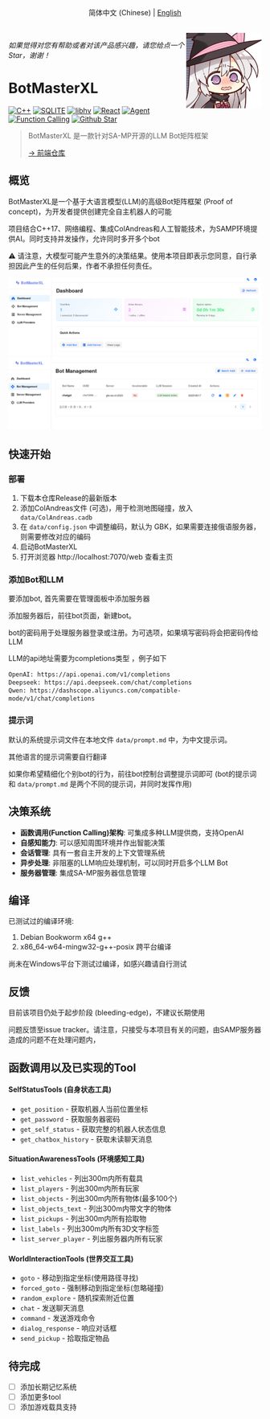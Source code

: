 <p align="center">
    简体中文 (Chinese)
    |
    <a href="./README_EN.md">English</a>
</p>


<br>

<img align="right" src="./assets/witch.png" width=150 />

*如果觉得对您有帮助或者对该产品感兴趣，请您给点一个 Star，谢谢！*

# BotMasterXL

[![C++](https://img.shields.io/badge/C++-17-informational)]()
[![SQLITE](https://img.shields.io/badge/SQLite-3-informational)](https://www.mysql.com/)
[![libhv](https://img.shields.io/badge/libhv-1.3.3-success)](https://github.com/ithewei/libhv)
[![React](https://img.shields.io/badge/React-18.3.1-success)]()
[![Agent](https://img.shields.io/badge/Agent-grey)]()
[![Function Calling](https://img.shields.io/badge/Funcation%20Calling-grey)]()
[![Github Star](https://img.shields.io/github/stars/81Vm3/bot-master-xl?style=social)](https://github.com/81Vm3/bot-master-xl)

> BotMasterXL 是一款针对SA-MP开源的LLM Bot矩阵框架
>
> [→ 前端仓库](https://github.com/81Vm3/bot-master-xl-web)
>

## 概览

BotMasterXL是一个基于大语言模型(LLM)的高级Bot矩阵框架 (Proof of concept)，为开发者提供创建完全自主机器人的可能

项目结合C++17、网络编程、集成ColAndreas和人工智能技术，为SAMP环境提供AI。同时支持并发操作，允许同时多开多个bot

⚠️ 请注意，大模型可能产生意外的决策结果。使用本项目即表示您同意，自行承担因此产生的任何后果，作者不承担任何责任。


![Alt text](./assets/Screenshot_20250917_170649.png)
![Alt text](./assets/Screenshot_20250917_170625.png)

## 快速开始

### 部署

1. 下载本仓库Release的最新版本
2. 添加ColAndreas文件 (可选)，用于检测地图碰撞，放入 `data/ColAndreas.cadb`
3. 在 `data/config.json` 中调整编码，默认为 GBK，如果需要连接俄语服务器，则需要修改对应的编码
4. 启动BotMasterXL
5. 打开浏览器 http://localhost:7070/web 查看主页

### 添加Bot和LLM

要添加bot, 首先需要在管理面板中添加服务器

添加服务器后，前往bot页面，新建bot。

bot的密码用于处理服务器登录或注册。为可选项，如果填写密码将会把密码传给LLM

LLM的api地址需要为completions类型 ，例子如下
```
OpenAI: https://api.openai.com/v1/completions
Deepseek: https://api.deepseek.com/chat/completions
Qwen: https://dashscope.aliyuncs.com/compatible-mode/v1/chat/completions
```

### 提示词

默认的系统提示词文件在本地文件 `data/prompt.md` 中，为中文提示词。

其他语言的提示词需要自行翻译

如果你希望精细化个别bot的行为，前往bot控制台调整提示词即可 (bot的提示词和 `data/prompt.md` 是两个不同的提示词，并同时发挥作用)

## 决策系统

- **函数调用(Function Calling)架构**: 可集成多种LLM提供商，支持OpenAI
- **自感知能力**: 可以感知周围环境并作出智能决策
- **会话管理**: 具有一套自主开发的上下文管理系统
- **异步处理**: 非阻塞的LLM响应处理机制，可以同时开启多个LLM Bot
- **服务器管理**: 集成SA-MP服务器信息管理

## 编译

已测试过的编译环境:

1. Debian Bookworm x64 g++
2. x86_64-w64-mingw32-g++-posix 跨平台编译

尚未在Windows平台下测试过编译，如感兴趣请自行测试

## 反馈

目前该项目仍处于起步阶段 (bleeding-edge)，不建议长期使用

问题反馈至issue tracker。请注意，只接受与本项目有关的问题，由SAMP服务器造成的问题不在处理问题内，

## 函数调用以及已实现的Tool

#### **SelfStatusTools (自身状态工具)**
- `get_position` - 获取机器人当前位置坐标
- `get_password` - 获取服务器密码
- `get_self_status` - 获取完整的机器人状态信息
- `get_chatbox_history` - 获取未读聊天消息

#### **SituationAwarenessTools (环境感知工具)**
- `list_vehicles` - 列出300m内所有载具
- `list_players` - 列出300m内所有玩家
- `list_objects` - 列出300m内所有物体(最多100个)
- `list_objects_text` - 列出300m内带文字的物体
- `list_pickups` - 列出300m内所有拾取物
- `list_labels` - 列出300m内所有3D文字标签
- `list_server_player` - 列出服务器内所有玩家

#### **WorldInteractionTools (世界交互工具)**
- `goto` - 移动到指定坐标(使用路径寻找)
- `forced_goto` - 强制移动到指定坐标(忽略碰撞)
- `random_explore` - 随机探索附近位置
- `chat` - 发送聊天消息
- `command` - 发送游戏命令
- `dialog_response` - 响应对话框
- `send_pickup` - 拾取指定物品

## 待完成

- [ ] 添加长期记忆系统
- [ ] 添加更多tool
- [ ] 添加游戏载具支持
